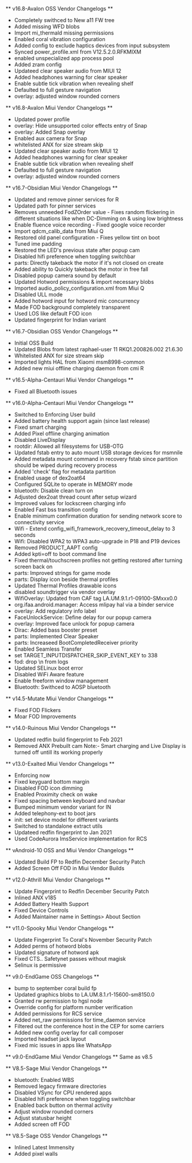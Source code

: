 ** v16.8-Avalon OSS Vendor Changelogs **
- Completely swithced to New a11 FW tree
- Added missing WFD blobs
- Import mi_thermald missing permissions
- Enabled coral vibration configuration
- Added config to exclude haptics devices from input subsystem
- Synced power_profile.xml from V12.5.2.0.RFKMIXM
- enabled unspecialized app process pool
- Added zram config
- Updateed clear speaker audio from MIUI 12
- Added headphones warning for clear speaker
- Enable subtle tick vibration when revealing shelf
- Defaulted to full gesture navigation
- overlay: adjusted window rounded corners

** v16.8-Avalon Miui Vendor Changelogs **
- Updated power profile
- overlay: Hide unsupported color effects entry of Snap
- overlay: Added Snap overlay
- Enabled aux camera for Snap
- whitelisted ANX for size stream skip
- Updated clear speaker audio from MIUI 12
- Added headphones warning for clear speaker
- Enable subtle tick vibration when revealing shelf
- Defaulted to full gesture navigation
- overlay: adjusted window rounded corners

** v16.7-Obsidian Miui Vendor Changelogs **
- Updated and remove pinner services for R
- Updated path for pinner services
- Removes unneeded FodZOrder value - Fixes random flickering in different situations like when DC-Dimming on & using low brightness
- Enable fluence voice recording - Fixed google voice recorder
- Import qdcm_calib_data from Miui Q
- Restored old panel configuration - Fixes yellow tint on boot
- Tuned ime padding
- Restored the LED's previous state after popup cam
- Disabled hifi preference when toggling switchbar
- parts: Directly takeback the motor if it's not closed on create
- Added ability to Quickly takeback the motor in free fall
- Disabled popup camera sound by default
- Updated Hotword permissions & import necessary blobs
- Imported audio_policy_configuration.xml from Miui Q
- Disabled ULL mode
- Added hotword input for hotword mic concurrency
- Made FOD background completely transparent
- Used LOS like default FOD icon
- Updated fingerprint for Indian variant

** v16.7-Obsidian OSS Vendor Changelogs **
- Initial OSS Build
- Updated Blobs from latest raphael-user 11 RKQ1.200826.002 21.6.30
- Whitelisted ANX for size stream skip
- Imported lights HAL from Xiaomi msm8998-common
- Added new miui offline charging daemon from cmi R


** v16.5-Alpha-Centauri Miui Vendor Changelogs **
- Fixed all Bluetooth issues

** v16.0-Alpha-Centauri Miui Vendor Changelogs **
- Switched to Enforcing User build
- Added battery health support again (since last release)
- Fixed smart charging
- Added Pixel offline charging animation
- Disabled LiveDisplay
- rootdir: Allowed all filesystems for USB-OTG
- Updated fstab entry to auto mount USB storage devices for msmnile
- Added metadata mount command in recovery fstab since partition should be wiped during recovery process
- Added 'check' flag for metadata partition
- Enabled usage of dex2oat64
- Configured SQLite to operate in MEMORY mode
- bluetooth: Disable clean turn on
- Adjusted dex2oat thread count after setup wizard
- Improved values for lockscreen charging info
- Enabled Fast bss transition config
- Enable minimum confirmation duration for sending network score to connectivity service
- Wifi - Extend config_wifi_framework_recovery_timeout_delay to 3 seconds
- Wifi: Disabled WPA2 to WPA3 auto-upgrade in P18 and P19 devices
- Removed PRODUCT_AAPT config
- Added kpti=off to boot command line
- Fixed thermal/touchscreen profiles not getting restored after turning screen back on
- parts: Improved strings for game mode
- parts: Display icon beside thermal profiles
- Updated Thermal Profiles drawable icons
- disabled soundtrigger via vendor overlay
- WifiOverlay: Updated from CAF tag LA.UM.9.1.r1-09100-SMxxx0.0
- org.ifaa.android.manager: Access mlipay hal via a binder service
- overlay: Add regulatory info label
- FaceUnlockService: Define delay for our popup camera
- overlay: Improved face unlock for popup camera
- Dirac: Added bass booster preset
- parts: Implemented Clear Speaker
- parts: Increaseed BootCompletedReceiver priority
- Enabled Seamless Transfer
- set TARGET_INPUTDISPATCHER_SKIP_EVENT_KEY to 338
- fod: drop \n from logs
- Updated SELinux boot error
- Disabled WiFi Aware feature
- Enable freeform window management
- Bluetooth: Swithced to AOSP bluetooth

** v14.5-Mutate Miui Vendor Changelogs **
- Fixed FOD Flickers
- Moar FOD Improvements

** v14.0-Ruinous Miui Vendor Changelogs **
- Updated redfin build fingerprint to Feb 2021
- Removed ANX Prebuilt cam
Note:- Smart charging and Live Display is turned off untill its working properly

** v13.0-Exalted Miui Vendor Changelogs **
- Enforcing now
- Fixed keyguard bottom margin
- Disabled FOD icon dimming
- Enabled Proximity check on wake
- Fixed spacing between keyboard and navbar
- Bumped minimum vendor variant for IN
- Added telephony-ext to boot jars
- init: set device model for different variants
- Switched to standalone extract utils
- Updateed redfin fingerprint to Jan 2021
- Used CodeAurora ImsService implementation for RCS

** vAndroid-10 OSS and Miui Vendor Changelogs **
- Updated Build FP to Redfin December Security Patch
- Added Screen Off FOD in Miui Vendor Builds

** v12.0-Athrill Miui Vendor Changelogs **
- Update Fingerprint to Redfin December Security Patch
- Inlined ANX v185
- Added Battery Health Support
- Fixed Device Controls
- Added Maintainer name in Settings> About Section


** v11.0-Spooky Miui Vendor Changelogs **
- Update Fingerprint To Coral's November Security Patch
- Added perms of hotword blobs
- Updated signature of hotword apk
- Fixed CTS.. Safetynet passes without magisk
- Selinux is permissive


** v9.0-EndGame OSS Changelogs **
- bump to september coral build fp
- Updated graphics blobs to LA.UM.8.1.r1-15600-sm8150.0
- Granted rw permission to hgsl node
- Override config for platform number verification
- Added permissions for RCS service
- Added net_raw permissions for time_daemon service
- Filtered out the conference host in the CEP for some carriers
- Added new config overlay for call composer
- Imported headset jack layout
- Fixed mic issues in apps like WhatsApp

** v9.0-EndGame Miui Vendor Changelogs **
Same as v8.5

** V8.5-Sage Miui Vendor Changelogs **
- bluetooth: Enabled WBS
- Removed legacy firmware directories
- Disabled VSync for CPU rendered apps
- Disabled hifi preference when toggling switchbar
- Enabled back button on thermal activity
- Adjust window rounded corners
- Adjust statusbar height
- Added screen off FOD

** V8.5-Sage OSS Vendor Changelogs **
- Inlined Latest Immensity
- Added pixel walls
